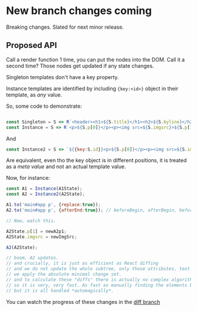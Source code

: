 # New branch changes coming

Breaking changes. Slated for next minor release. 

## Proposed API

Call a render function 1 time, you can put the nodes into the DOM. Call it a second time? Those nodes get updated if any state changes.

Singleton templates don't have a key property.

Instance templates are identified by including `{key:<id>}` object in their template, as *any* value. 

So, some code to demonstrate:

```JavaScript

const Singleton = S => R`<header><h1>${S.title}</h1><h2>${S.byline}</h2></header>`;
const Instance = S => R`<p>${S.p[0]}</p><p><img src=${S.imgsrc}>${S.p[1]}</p><p><blockquote>${S.bq}</blockquote>${S.p[2]}</p>${{key:S.id}}`;
```

And

```JavaScript
const Instance2 = S => `${{key:S.id}}<p>${S.p[0]}</p><p><img src=${S.imgsrc}>${S.p[1]}</p><p><blockquote>${S.bq}</blockquote>${S.p[2]}</p>`;
```

Are equivalent, even tho the key object is in different positions, it is treated as a *meta value* and not an actual template value. 

Now, for instance:

```JavaScript
const A1 = Instance(A1State);
const A2 = Instance2(A2State);

A1.to('main#app p', {replace:true});
A2.to('main#app p', {afterEnd:true}); // beforeBegin, afterBegin, beforeEnd, afterEnd, replace are all valid and exclusive.

// Now, watch this.

A2State.p[1] = newA2p1;
A2State.imgsrc = newImgSrc;

A2(A2State);

// boom, A2 updates.
// and crucially, it is just as efficient as React diffing
// and we do not update the whole subtree, only those attributes, text values, elements that have changed.
// we apply the absolute minimal change set.
// and to calculate these "diffs" there is actually no complex algorithm overhead.
// so it is very, very fast. As fast as manually finding the elements by selectors and setting their properties
// but it is all handled *automagically*.

```

You can watch the progress of these changes in the [diff branch](https://github.com/dosyago-coder-0/brutal.js/tree/diff)

